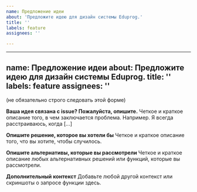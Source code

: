 ```yaml
---
name: Предложение идеи
about: 'Предложите идею для дизайн системы Eduprog.'
title: ''
labels: feature
assignees: ''

---
```


---
name: Предложение идеи
about: Предложите идею для дизайн системы Eduprog.
title: ''
labels: feature
assignees: ''
---

(не обязательно строго следовать этой форме)

**Ваша идея связана с issue? Пожалуйста, опишите.**
Четкое и краткое описание того, в чем заключается проблема. Например. Я всегда расстраиваюсь, когда [...]

**Опишите решение, которое вы хотели бы**
Четкое и краткое описание того, что вы хотите, чтобы случилось.

**Опишите альтернативы, которые вы рассмотрели**
Четкое и краткое описание любых альтернативных решений или функций, которые вы рассмотрели.

**Дополнительный контекст**
Добавьте любой другой контекст или скриншоты о запросе функции здесь.
